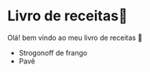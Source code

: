 # Livro de receitas:book:

Olá! bem vindo ao meu livro de receitas :chicken:

- Strogonoff de frango
- Pavê
